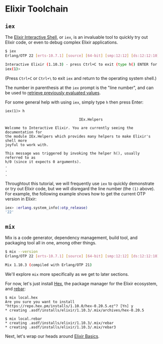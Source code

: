 Elixir Toolchain
===

## `iex`

The [Elixir Interactive Shell](https://hexdocs.pm/iex/IEx.html), or `iex`, is an invaluable tool to quickly try out Elixir code, or even to debug complex Elixir applications.

```sh
$ iex
Erlang/OTP 22 [erts-10.7.1] [source] [64-bit] [smp:12:12] [ds:12:12:10] [async-threads:1] [hipe]

Interactive Elixir (1.10.3) - press Ctrl+C to exit (type h() ENTER for help)
iex(1)>
```

(Press `Ctrl+C` or `Ctrl+\` to exit `iex` and return to the operating system shell.)

The number in parenthesis at the `iex` prompt is the "line number", and can be used to [retrieve previously evaluated values](https://medium.com/@erichkist/elixir-tips-1-copy-last-result-in-iex-871f148d7f41).

For some general help with using `iex`, simply type `h` then press Enter:

```
iex(1)> h

                                  IEx.Helpers

Welcome to Interactive Elixir. You are currently seeing the documentation for
the module IEx.Helpers which provides many helpers to make Elixir's shell more
joyful to work with.

This message was triggered by invoking the helper h(), usually referred to as
h/0 (since it expects 0 arguments).
.
.
.
```

Throughtout this tutorial, we will frequently use `iex` to quickly demonstrate or try out Elixir code, but we will disregard the line number (the `(1)` above). For example, the following example shows how to get the current OTP version in Elixir:

```elixir
iex> :erlang.system_info(:otp_release)
'22'
```

## `mix`

Mix is a code generator, dependency management, build tool, and packaging tool all in one, among other things.

```bash
$ mix --version
Erlang/OTP 22 [erts-10.7.1] [source] [64-bit] [smp:12:12] [ds:12:12:10] [async-threads:1] [hipe]

Mix 1.10.3 (compiled with Erlang/OTP 21)
```

We'll explore `mix` more specifically as we get to later sections.

For now, let's just install [Hex](https://hex.pm), the package manager for the Elixir ecosystem, and [rebar](https://github.com/erlang/rebar3):

```
$ mix local.hex
Are you sure you want to install "https://repo.hex.pm/installs/1.10.0/hex-0.20.5.ez"? [Yn] y
* creating .asdf/installs/elixir/1.10.3/.mix/archives/hex-0.20.5

$ mix local.rebar
* creating .asdf/installs/elixir/1.10.3/.mix/rebar
* creating .asdf/installs/elixir/1.10.3/.mix/rebar3
```

Next, let's wrap our heads around [Elixir Basics](basics.md).
